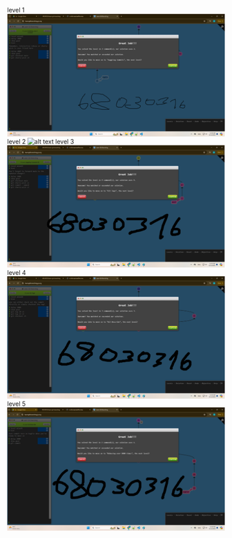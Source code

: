 level 1
![alt text](image-1.png)
level 2
![alt text](image.png)
level 3
![alt text](image-2.png)
level 4
![alt text](image-3.png)
level 5
![alt text](image-4.png)